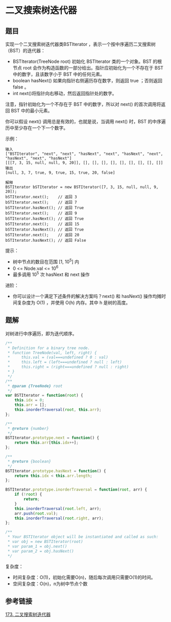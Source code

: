 # 二叉搜索树迭代器

## 题目

实现一个二叉搜索树迭代器类BSTIterator ，表示一个按中序遍历二叉搜索树（BST）的迭代器：

- BSTIterator(TreeNode root) 初始化 BSTIterator 类的一个对象。BST 的根节点 root 会作为构造函数的一部分给出。指针应初始化为一个不存在于 BST 中的数字，且该数字小于 BST 中的任何元素。
- boolean hasNext() 如果向指针右侧遍历存在数字，则返回 true ；否则返回 false 。
- int next()将指针向右移动，然后返回指针处的数字。

注意，指针初始化为一个不存在于 BST 中的数字，所以对 next() 的首次调用将返回 BST 中的最小元素。

你可以假设 next() 调用总是有效的，也就是说，当调用 next() 时，BST 的中序遍历中至少存在一个下一个数字。

示例：

```
输入
["BSTIterator", "next", "next", "hasNext", "next", "hasNext", "next", "hasNext", "next", "hasNext"]
[[[7, 3, 15, null, null, 9, 20]], [], [], [], [], [], [], [], [], []]
输出
[null, 3, 7, true, 9, true, 15, true, 20, false]

解释
BSTIterator bSTIterator = new BSTIterator([7, 3, 15, null, null, 9, 20]);
bSTIterator.next();    // 返回 3
bSTIterator.next();    // 返回 7
bSTIterator.hasNext(); // 返回 True
bSTIterator.next();    // 返回 9
bSTIterator.hasNext(); // 返回 True
bSTIterator.next();    // 返回 15
bSTIterator.hasNext(); // 返回 True
bSTIterator.next();    // 返回 20
bSTIterator.hasNext(); // 返回 False
```

提示：

- 树中节点的数目在范围 [1, 10<sup>5</sup>] 内
- 0 <= Node.val <= 10<sup>6</sup>
- 最多调用 10<sup>5</sup> 次 hasNext 和 next 操作


进阶：

- 你可以设计一个满足下述条件的解决方案吗？next() 和 hasNext() 操作均摊时间复杂度为 O(1) ，并使用 O(h) 内存。其中 h 是树的高度。



## 题解

对树进行中序遍历，即为迭代顺序。

```js
/**
 * Definition for a binary tree node.
 * function TreeNode(val, left, right) {
 *     this.val = (val===undefined ? 0 : val)
 *     this.left = (left===undefined ? null : left)
 *     this.right = (right===undefined ? null : right)
 * }
 */
/**
 * @param {TreeNode} root
 */
var BSTIterator = function(root) {
    this.idx = 0;
    this.arr = [];
    this.inorderTraversal(root, this.arr);
};

/**
 * @return {number}
 */
BSTIterator.prototype.next = function() {
    return this.arr[this.idx++];
};

/**
 * @return {boolean}
 */
BSTIterator.prototype.hasNext = function() {
    return this.idx < this.arr.length;
};

BSTIterator.prototype.inorderTraversal = function(root, arr) {
    if (!root) {
        return;
    }
    this.inorderTraversal(root.left, arr);
    arr.push(root.val);
    this.inorderTraversal(root.right, arr);
};

/**
 * Your BSTIterator object will be instantiated and called as such:
 * var obj = new BSTIterator(root)
 * var param_1 = obj.next()
 * var param_2 = obj.hasNext()
 */
```

复杂度：

- 时间复杂度：O(1)，初始化需要O(n)，随后每次调用只需要O(1)的时间。
- 空间复杂度：O(n)，n为树中节点个数



## 参考链接

[173. 二叉搜索树迭代器](https://leetcode-cn.com/problems/binary-search-tree-iterator/)

